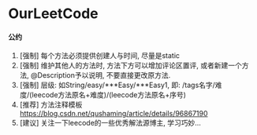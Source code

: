 # OurLeetCode

#### 公约
1. [强制] 每个方法必须提供创建人与时间, 尽量是static
2. [强制] 维护其他人的方法时, 方法下方可以增加评论区置评, 或者新建一个方法, @Description予以说明, 不要直接更改原方法.
3. [强制] 层级: 如String/easy/***Easy/***Easy1, 即: /tags名字/难度/(leecode方法原名+难度)/(leecode方法原名+序号)
4. [推荐] 方法注释模板 https://blog.csdn.net/qushaming/article/details/96867190
5. [建议] 关注一下leecode的一些优秀解法源博主, 学习巧妙...